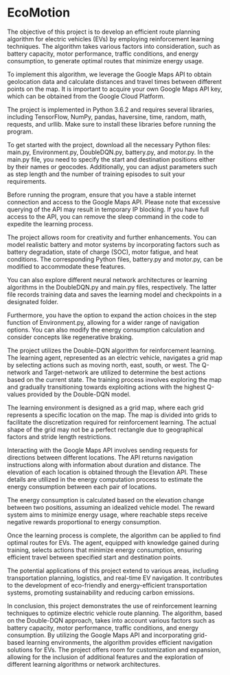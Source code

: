 # EcoMotion

The objective of this project is to develop an efficient route planning algorithm for electric vehicles (EVs) by employing reinforcement learning techniques. The algorithm takes various factors into consideration, such as battery capacity, motor performance, traffic conditions, and energy consumption, to generate optimal routes that minimize energy usage.

To implement this algorithm, we leverage the Google Maps API to obtain geolocation data and calculate distances and travel times between different points on the map. It is important to acquire your own Google Maps API key, which can be obtained from the Google Cloud Platform.

The project is implemented in Python 3.6.2 and requires several libraries, including TensorFlow, NumPy, pandas, haversine, time, random, math, requests, and urllib. Make sure to install these libraries before running the program.

To get started with the project, download all the necessary Python files: main.py, Environment.py, DoubleDQN.py, battery.py, and motor.py. In the main.py file, you need to specify the start and destination positions either by their names or geocodes. Additionally, you can adjust parameters such as step length and the number of training episodes to suit your requirements.

Before running the program, ensure that you have a stable internet connection and access to the Google Maps API. Please note that excessive querying of the API may result in temporary IP blocking. If you have full access to the API, you can remove the sleep command in the code to expedite the learning process.

The project allows room for creativity and further enhancements. You can model realistic battery and motor systems by incorporating factors such as battery degradation, state of charge (SOC), motor fatigue, and heat conditions. The corresponding Python files, battery.py and motor.py, can be modified to accommodate these features.

You can also explore different neural network architectures or learning algorithms in the DoubleDQN.py and main.py files, respectively. The latter file records training data and saves the learning model and checkpoints in a designated folder.

Furthermore, you have the option to expand the action choices in the step function of Environment.py, allowing for a wider range of navigation options. You can also modify the energy consumption calculation and consider concepts like regenerative braking.

The project utilizes the Double-DQN algorithm for reinforcement learning. The learning agent, represented as an electric vehicle, navigates a grid map by selecting actions such as moving north, east, south, or west. The Q-network and Target-network are utilized to determine the best actions based on the current state. The training process involves exploring the map and gradually transitioning towards exploiting actions with the highest Q-values provided by the Double-DQN model.

The learning environment is designed as a grid map, where each grid represents a specific location on the map. The map is divided into grids to facilitate the discretization required for reinforcement learning. The actual shape of the grid may not be a perfect rectangle due to geographical factors and stride length restrictions.

Interacting with the Google Maps API involves sending requests for directions between different locations. The API returns navigation instructions along with information about duration and distance. The elevation of each location is obtained through the Elevation API. These details are utilized in the energy computation process to estimate the energy consumption between each pair of locations.

The energy consumption is calculated based on the elevation change between two positions, assuming an idealized vehicle model. The reward system aims to minimize energy usage, where reachable steps receive negative rewards proportional to energy consumption.

Once the learning process is complete, the algorithm can be applied to find optimal routes for EVs. The agent, equipped with knowledge gained during training, selects actions that minimize energy consumption, ensuring efficient travel between specified start and destination points.

The potential applications of this project extend to various areas, including transportation planning, logistics, and real-time EV navigation. It contributes to the development of eco-friendly and energy-efficient transportation systems, promoting sustainability and reducing carbon emissions.

In conclusion, this project demonstrates the use of reinforcement learning techniques to optimize electric vehicle route planning. The algorithm, based on the Double-DQN approach, takes into account various factors such as battery capacity, motor performance, traffic conditions, and energy consumption. By utilizing the Google Maps API and incorporating grid-based learning environments, the algorithm provides efficient navigation solutions for EVs. The project offers room for customization and expansion, allowing for the inclusion of additional features and the exploration of different learning algorithms or network architectures.

